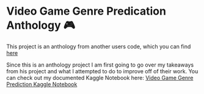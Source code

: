 # Video Game Genre Predication Anthology 🎮

This project is an anthology from another users code, which you can find [here](https://www.kaggle.com/veerpandya/video-game-genre-prediction/notebook)

Since this is an anthology project I am first going to go over my takeaways from his project and what I attempted to do to improve off of their work.
You can check out my documented Kaggle Notebook here: [Video Game Genre Prediction Kaggle Notebook](https://www.kaggle.com/jordantorres415/video-game-genre-prediction-anthology)
